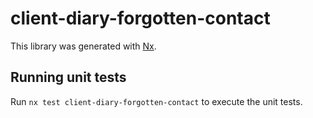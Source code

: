 # client-diary-forgotten-contact

This library was generated with [Nx](https://nx.dev).

## Running unit tests

Run `nx test client-diary-forgotten-contact` to execute the unit tests.
